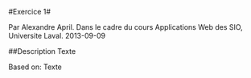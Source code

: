 #Exercice 1#

Par Alexandre April.
Dans le cadre du cours Applications Web des SIO, Universite Laval.
2013-09-09

##Description 
Texte

Based on:
Texte